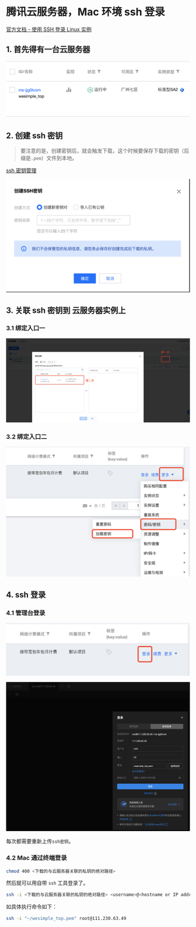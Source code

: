 # 腾讯云服务器，Mac 环境 ssh 登录

[官方文档 - 使用 SSH 登录 Linux 实例](https://cloud.tencent.com/document/product/213/35700)

## 1. 首先得有一台云服务器

![](./images/001_云服务器实例.png)

## 2. 创建 ssh 密钥

> 要注意的是，创建密钥后，就会触发下载，这个时候要保存下载的密钥（后缀是`.pem`）文件到本地。

[ssh 密钥管理](https://console.cloud.tencent.com/cvm/sshkey/index?rid=1&pid=-1)

![](./images/002_创建ssh密钥.png)

## 3. 关联 ssh 密钥到 云服务器实例上

### 3.1 绑定入口一

![](./images/003_ssh密钥绑定实例.png)

### 3.2 绑定入口二

![](./images/004_云服务器实例加载密钥.png)

## 4. ssh 登录

### 4.1 管理台登录

![](./images/005_管理台登录入口.png)

![](./images/006_管理台登录配置.png)

每次都需要重新上传`ssh密钥`。

### 4.2 Mac 通过终端登录

```bash
chmod 400 <下载的与云服务器关联的私钥的绝对路径>
```

然后就可以用自带 `ssh` 工具登录了。

```bash
ssh -i <下载的与云服务器关联的私钥的绝对路径> <username>@<hostname or IP address>
```

如具体执行命令如下：

```bash
ssh -i "~/wesimple_top.pem" root@111.230.63.49
```
